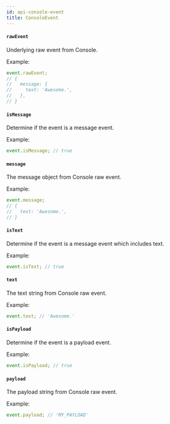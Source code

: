 ```yaml
---
id: api-console-event
title: ConsoleEvent
---
```


#### `rawEvent`

Underlying raw event from Console.

Example:

```js
event.rawEvent;
// {
//   message: {
//     text: 'Awesome.',
//   },
// }
```

#### `isMessage`

Determine if the event is a message event.

Example:

```js
event.isMessage; // true
```

#### `message`

The message object from Console raw event.

Example:

```js
event.message;
// {
//   text: 'Awesome.',
// }
```

#### `isText`

Determine if the event is a message event which includes text.

Example:

```js
event.isText; // true
```

#### `text`

The text string from Console raw event.

Example:

```js
event.text; // 'Awesome.'
```

#### `isPayload`

Determine if the event is a payload event.

Example:

```js
event.isPayload; // true
```

#### `payload`

The payload string from Console raw event.

Example:

```js
event.payload; // 'MY_PAYLOAD'
```

